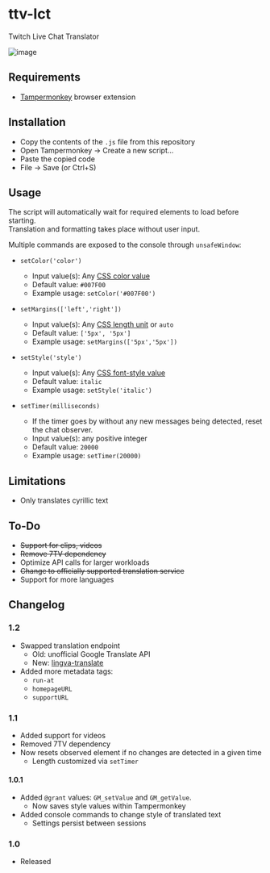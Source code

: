 # ttv-lct

Twitch Live Chat Translator

![image](https://github.com/user-attachments/assets/065ad98d-a274-47c5-9378-faff7f16b3d7)


## Requirements

* [Tampermonkey](https://www.tampermonkey.net/) browser extension
## Installation

* Copy the contents of the `.js` file from this repository
* Open Tampermonkey -> Create a new script...
* Paste the copied code
* File -> Save (or Ctrl+S)

## Usage

The script will automatically wait for required elements to load before starting.  
Translation and formatting takes place without user input.

Multiple commands are exposed to the console through `unsafeWindow`:

* `setColor('color')`
    * Input value(s): Any [CSS color value](https://developer.mozilla.org/en-US/docs/Web/CSS/color#syntax)
    * Default value: `#007F00`
    * Example usage: `setColor('#007F00')`
* `setMargins(['left','right'])`
    * Input value(s): Any [CSS length unit](https://developer.mozilla.org/en-US/docs/Web/CSS/length#syntax) or `auto`
    * Default value: `['5px', '5px']`
    * Example usage: `setMargins(['5px','5px'])`
      
* `setStyle('style')`
    * Input value(s): Any [CSS font-style value](https://developer.mozilla.org/en-US/docs/Web/CSS/font-style#values)
    * Default value: `italic`
    * Example usage: `setStyle('italic')`
      
* `setTimer(milliseconds)`
    * If the timer goes by without any new messages being detected, reset the chat observer.
    * Input value(s): any positive integer
    * Default value: `20000`
    * Example usage: `setTimer(20000)`

## Limitations

* Only translates cyrillic text

## To-Do

* ~~Support for clips, videos~~
* ~~Remove 7TV dependency~~
* Optimize API calls for larger workloads
* ~~Change to officially supported translation service~~
* Support for more languages

## Changelog

### 1.2

* Swapped translation endpoint
    * Old: unofficial Google Translate API
    * New: [lingva-translate](https://github.com/TheDavidDelta/lingva-translate)
* Added more metadata tags:
    * `run-at`
    * `homepageURL`
    * `supportURL`

### 1.1

* Added support for videos
* Removed 7TV dependency
* Now resets observed element if no changes are detected in a given time
    * Length customized via `setTimer`

#### 1.0.1

* Added `@grant` values: `GM_setValue` and `GM_getValue`.
    * Now saves style values within Tampermonkey
* Added console commands to change style of translated text
    * Settings persist between sessions

### 1.0

* Released
